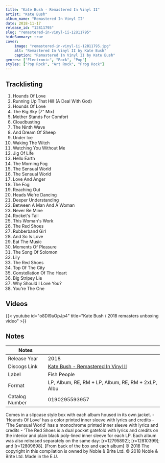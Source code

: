 ```yaml
---
title: "Kate Bush - Remastered In Vinyl II"
artist: "Kate Bush"
album_name: "Remastered In Vinyl II"
date: 2018-11-17
release_id: "12811795"
slug: "remastered-in-vinyl-ii-12811795"
hideSummary: true
cover:
    image: "remastered-in-vinyl-ii-12811795.jpg"
    alt: "Remastered In Vinyl II by Kate Bush"
    caption: "Remastered In Vinyl II by Kate Bush"
genres: ["Electronic", "Rock", "Pop"]
styles: ["Pop Rock", "Art Rock", "Prog Rock"]
---
```


## Tracklisting
1. Hounds Of Love
2. Running Up That Hill (A Deal With God)
3. Hounds Of Love
4. The Big Sky (7" Mix)
5. Mother Stands For Comfort
6. Cloudbusting
7. The Ninth Wave
8. And Dream Of Sheep
9. Under Ice
10. Waking The Witch
11. Watching You Without Me
12. Jig Of Life
13. Hello Earth
14. The Morning Fog
15. The Sensual World
16. The Sensual World
17. Love And Anger
18. The Fog
19. Reaching Out
20. Heads We're Dancing
21. Deeper Understanding
22. Between A Man And A Woman
23. Never Be Mine
24. Rocket's Tail
25. This Woman's Work
26. The Red Shoes
27. Rubberband Girl
28. And So Is Love
29. Eat The Music
30. Moments Of Pleasure
31. The Song Of Solomon
32. Lily
33. The Red Shoes
34. Top Of The City
35. Constellation Of The Heart
36. Big Stripey Lie
37. Why Should I Love You?
38. You're The One

## Videos
{{< youtube id="o8DI9aOpJp4" title="Kate Bush / 2018 remasters unboxing video" >}}


## Notes

| Notes          |             |
| ---------------| ----------- |
| Release Year   | 2018 |
| Discogs Link   | [Kate Bush - Remastered In Vinyl II](https://www.discogs.com/release/12811795-Kate-Bush-Remastered-In-Vinyl-II) |
| Label          | Fish People |
| Format         | LP, Album, RE, RM + LP, Album, RE, RM + 2xLP, Albu |
| Catalog Number | 0190295593957 |

Comes in a slipcase style box with each album housed in its own jacket.  - 'Hounds Of Love' has a color printed inner sleeve with lyrics and credits  - 'The Sensual World' has a monochrome printed inner sleeve with lyrics and credits  - 'The Red Shoes is a dual pocket gatefold with lyrics and credits on the interior and plain black poly-lined inner sleeve for each LP.  Each album was also released separately on the same day: [r=12795892]; [r=12810399]; and [r=12809698].  [From back of the box and each album] ℗ 2018 The copyright in this compilation is owned by Noble & Brite Ltd. © 2018 Noble & Brite Ltd. Made in the E.U. 

